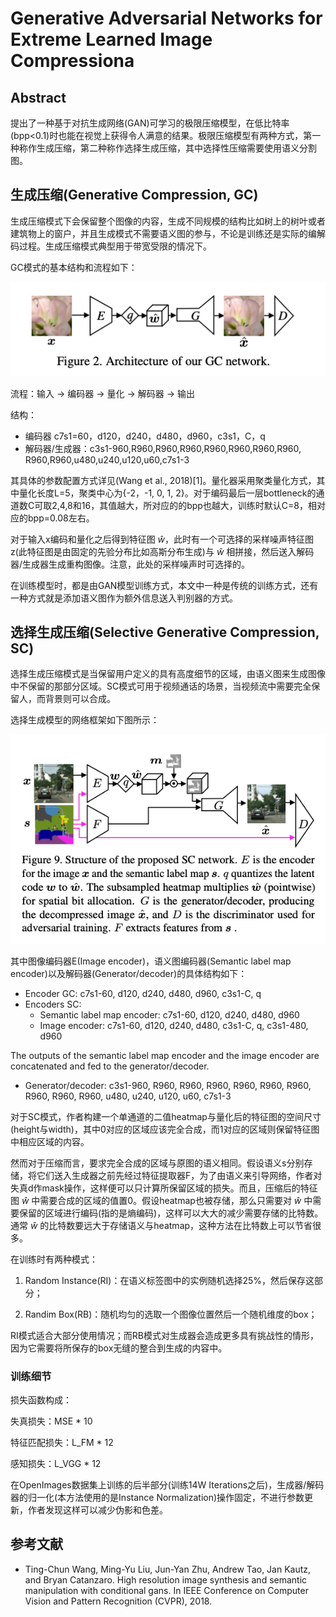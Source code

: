 # Generative Adversarial Networks for Extreme Learned Image Compressiona

## Abstract

提出了一种基于对抗生成网络(GAN)可学习的极限压缩模型，在低比特率(bpp<0.1)时也能在视觉上获得令人满意的结果。极限压缩模型有两种方式，第一种称作生成压缩，第二种称作选择生成压缩，其中选择性压缩需要使用语义分割图。

## 生成压缩(Generative Compression, GC)

生成压缩模式下会保留整个图像的内容，生成不同规模的结构比如树上的树叶或者建筑物上的窗户，并且生成模式不需要语义图的参与，不论是训练还是实际的编解码过程。生成压缩模式典型用于带宽受限的情况下。

GC模式的基本结构和流程如下：    

![image-20211108101558796](assets/image-20211108101558796.png)

流程：输入 → 编码器 → 量化 → 解码器 → 输出

结构：

- 编码器 c7s1=60，d120，d240，d480，d960，c3s1，C，q
- 解码器/生成器：c3s1-960,R960,R960,R960,R960,R960,R960,R960, R960,R960,u480,u240,u120,u60,c7s1-3

其具体的参数配置方式详见(Wang et al., 2018)[1]。量化器采用聚类量化方式，其中量化长度L=5，聚类中心为{-2，-1, 0, 1, 2}。对于编码最后一层bottleneck的通道数C可取2,4,8和16，其值越大，所对应的的bpp也越大，训练时默认C=8，相对应的bpp=0.08左右。

对于输入x编码和量化之后得到特征图 $\hat{w}$，此时有一个可选择的采样噪声特征图z(此特征图是由固定的先验分布比如高斯分布生成)与 $\hat{w}$ 相拼接，然后送入解码器/生成器生成重构图像。注意，此处的采样噪声时可选择的。

在训练模型时，都是由GAN模型训练方式，本文中一种是传统的训练方式，还有一种方式就是添加语义图作为额外信息送入判别器的方式。

## 选择生成压缩(Selective Generative Compression, SC)

选择生成压缩模式是当保留用户定义的具有高度细节的区域，由语义图来生成图像中不保留的那部分区域。SC模式可用于视频通话的场景，当视频流中需要完全保留人，而背景则可以合成。

选择生成模型的网络框架如下图所示：

![image-20211108103855170](assets/image-20211108103855170.png)

其中图像编码器E(Image encoder)，语义图编码器(Semantic label map encoder)以及解码器(Generator/decoder)的具体结构如下：

- Encoder GC: c7s1-60, d120, d240, d480, d960, c3s1-C, q
- Encoders SC:
  -  Semantic label map encoder: c7s1-60, d120, d240, d480, d960
  - Image encoder: c7s1-60, d120, d240, d480, c3s1-C, q, c3s1-480, d960

The outputs of the semantic label map encoder and the image encoder are concatenated and fed to the generator/decoder.

- Generator/decoder: c3s1-960, R960, R960, R960, R960, R960, R960, R960, R960, R960, u480, u240, u120, u60, c7s1-3

对于SC模式，作者构建一个单通道的二值heatmap与量化后的特征图的空间尺寸(height与width)，其中0对应的区域应该完全合成，而1对应的区域则保留特征图中相应区域的内容。

然而对于压缩而言，要求完全合成的区域与原图的语义相同。假设语义s分别存储，将它们送入生成器之前先经过特征提取器F，为了由语义来引导网络，作者对失真d作mask操作，这样便可以只计算所保留区域的损失。而且，压缩后的特征图 $\hat{w}$ 中需要合成的区域的值置0。假设heatmap也被存储，那么只需要对 $\hat{w}$ 中需要保留的区域进行编码(指的是熵编码)，这样可以大大的减少需要存储的比特数。通常 $\hat{w}$ 的比特数要远大于存储语义与heatmap，这种方法在比特数上可以节省很多。

在训练时有两种模式：

1. Random Instance(RI)：在语义标签图中的实例随机选择25%，然后保存这部分；

2. Randim Box(RB)：随机均匀的选取一个图像位置然后一个随机维度的box；

RI模式适合大部分使用情况；而RB模式对生成器会造成更多具有挑战性的情形，因为它需要将所保存的box无缝的整合到生成的内容中。

### 训练细节

损失函数构成：

失真损失：MSE * 10

特征匹配损失：L_FM * 12

感知损失：L_VGG * 12

在OpenImages数据集上训练的后半部分(训练14W Iterations之后)，生成器/解码器的归一化(本方法使用的是Instance Normalization)操作固定，不进行参数更新，作者发现这样可以减少伪影和色差。

## 参考文献

- Ting-Chun Wang, Ming-Yu Liu, Jun-Yan Zhu, Andrew Tao, Jan Kautz, and Bryan Catanzaro. High resolution image synthesis and semantic manipulation with conditional gans. In IEEE Conference on Computer Vision and Pattern Recognition (CVPR), 2018.